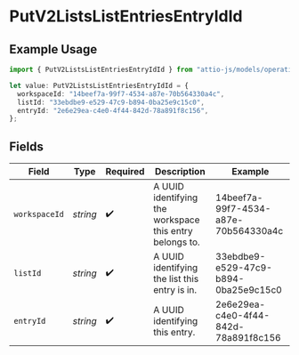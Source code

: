 # PutV2ListsListEntriesEntryIdId

## Example Usage

```typescript
import { PutV2ListsListEntriesEntryIdId } from "attio-js/models/operations";

let value: PutV2ListsListEntriesEntryIdId = {
  workspaceId: "14beef7a-99f7-4534-a87e-70b564330a4c",
  listId: "33ebdbe9-e529-47c9-b894-0ba25e9c15c0",
  entryId: "2e6e29ea-c4e0-4f44-842d-78a891f8c156",
};
```

## Fields

| Field                                                   | Type                                                    | Required                                                | Description                                             | Example                                                 |
| ------------------------------------------------------- | ------------------------------------------------------- | ------------------------------------------------------- | ------------------------------------------------------- | ------------------------------------------------------- |
| `workspaceId`                                           | *string*                                                | :heavy_check_mark:                                      | A UUID identifying the workspace this entry belongs to. | 14beef7a-99f7-4534-a87e-70b564330a4c                    |
| `listId`                                                | *string*                                                | :heavy_check_mark:                                      | A UUID identifying the list this entry is in.           | 33ebdbe9-e529-47c9-b894-0ba25e9c15c0                    |
| `entryId`                                               | *string*                                                | :heavy_check_mark:                                      | A UUID identifying this entry.                          | 2e6e29ea-c4e0-4f44-842d-78a891f8c156                    |